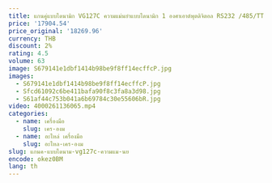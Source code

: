 ```yaml
---
title: แกนคู่แบบไดนามิก VG127C ความแม่นยําแบบไดนามิก 1 องศาเอาต์พุตดิจิตอล RS232 /485/TTL/Modbus
price: '17904.54'
price_original: '18269.96'
currency: THB
discount: 2%
rating: 4.5
volume: 63
image: S679141e1dbf1414b98be9f8ff14ecffcP.jpg
images:
  - S679141e1dbf1414b98be9f8ff14ecffcP.jpg
  - Sfcd61092c6be411bafa90f8c3fa8a3d98.jpg
  - S61af44c753b041a6b69784c30e55606bR.jpg
video: 4000261136065.mp4
categories:
  - name: เครื่องมือ
    slug: เคร-องม
  - name: อะไหล่ เครื่องมือ
    slug: อะไหล-เคร-องม
slug: แกนค-แบบไดนาม-vg127c-ความแม-นย
encode: okez0BM
lang: th
---
```

  